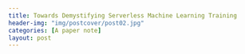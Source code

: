 ```yaml
---
title: Towards Demystifying Serverless Machine Learning Training
header-img: "img/postcover/post02.jpg"
categories: [A paper note]
layout: post
---
```


# 